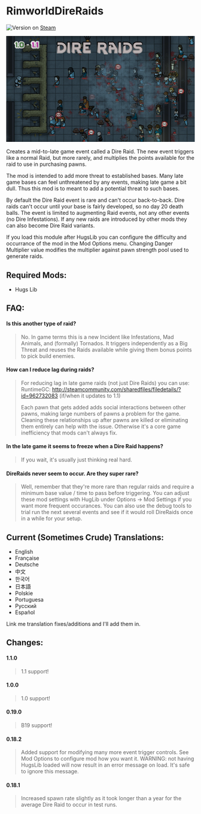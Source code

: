 ﻿# RimworldDireRaids

![Version](https://img.shields.io/badge/Rimworld-1.1-brightgreen.svg) on [Steam](https://steamcommunity.com/sharedfiles/filedetails/?id=1542379675)

![Alt text](About/Preview.png?raw=true "DireRaids")

Creates a mid-to-late game event called a Dire Raid. The new event triggers like a normal Raid, but more rarely, and multiplies the points available for the raid to use in purchasing pawns.

The mod is intended to add more threat to established bases. Many late game bases can feel unthreatened by any events, making late game a bit dull. Thus this mod is to meant to add a potential threat to such bases.

By default the Dire Raid event is rare and can't occur back-to-back. Dire raids can't occur until your base is fairly developed, so no day 20 death balls. The event is limited to augmenting Raid events, not any other events (no Dire Infestations). If any new raids are introduced by other mods they can also become Dire Raid variants.

If you load this module after HugsLib you can configure the difficulty and occurrance of the mod in the Mod Options menu. Changing Danger Multiplier value modifies the multiplier against pawn strength pool used to generate raids.


## Required Mods:
- Hugs Lib

## FAQ:

#### Is this another type of raid?

> No. In game terms this is a new Incident like Infestations, Mad Animals, and (formally) Tornados. It triggers independently as a Big Threat and reuses the Raids available while giving them bonus points to pick build enemies.

#### How can I reduce lag during raids?

> For reducing lag in late game raids (not just Dire Raids) you can use:
>   RuntimeGC: http://steamcommunity.com/sharedfiles/filedetails/?id=962732083 (if/when it updates to 1.1)
>
> Each pawn that gets added adds social interactions between other pawns, making large numbers of pawns a problem for the game. Cleaning these relationships up after pawns are killed or eliminating them entirely can help with the issue. Otherwise it's a core game inefficiency that mods can't always fix.

#### In the late game it seems to freeze when a Dire Raid happens?

> If you wait, it's usually just thinking real hard.

#### DireRaids never seem to occur. Are they super rare?

> Well, remember that they're more rare than regular raids and require a minimum base value / time to pass before triggering. You can adjust these mod settings with HugLib under Options -> Mod Settings if you want more frequent occurances. You can also use the debug tools to trial run the next several events and see if it would roll DireRaids once in a while for your setup.

## Current (Sometimes Crude) Translations:
- English
- Française
- Deutsche
- 中文
- 한국어
- 日本語
- Polskie
- Portuguesa
- Pусский
- Español

Link me translation fixes/additions and I'll add them in.


## Changes:

#### 1.1.0
> 1.1 support!

#### 1.0.0
> 1.0 support!

#### 0.19.0
> B19 support!
    
#### 0.18.2
> Added support for modifying many more event trigger controls. See Mod Options to configure mod how you want it. WARNING: not having HugsLib loaded will now result in an error message on load. It's safe to ignore this message.

#### 0.18.1
> Increased spawn rate slightly as it took longer than a year for the average Dire Raid to occur in test runs.
